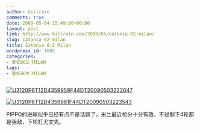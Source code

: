 ```yaml
---
author: billrain
comments: true
date: 2009-05-04 15:49:00+00:00
layout: post
link: http://www.billrain.com/2009/05/catania-02-milan/
slug: catania-02-milan
title: Catania 0:2 Milan
wordpress_id: 1602
categories:
- 爱如米兰|MILAN
tags:
- 爱如米兰|MILAN
---
```


[![U3120P6T12D4359959F44DT20090503222647](http://www.billrain.com/wp-content/uploads/2009/05/u3120p6t12d4359959f44dt20090503222647-thumb.jpg)](http://www.billrain.com/wp-content/uploads/2009/05/u3120p6t12d4359959f44dt20090503222647.jpg)

 

[![U3120P6T12D4359981F44DT20090503223543](http://www.billrain.com/wp-content/uploads/2009/05/u3120p6t12d4359981f44dt20090503223543-thumb.jpg)](http://www.billrain.com/wp-content/uploads/2009/05/u3120p6t12d4359981f44dt20090503223543.jpg)

 

 

PIPPO的进球似乎已经有点不是话题了，米兰最近抢分十分有效，不过剩下4轮都是强敌，下轮打尤文先。
